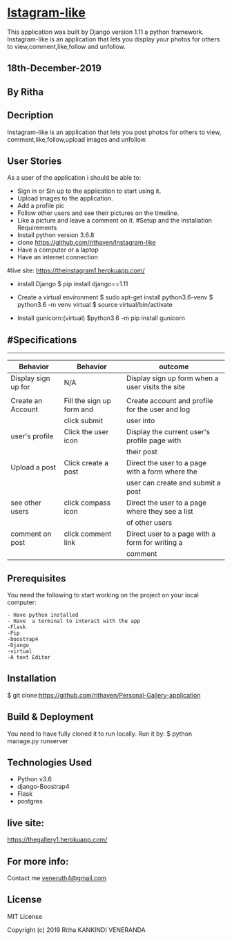 # [Istagram-like](https://theinstagram1.herokuapp.com/)
This application was built by Django version 1.11 a python framework.
Instagram-like is an application  that lets you display your photos for others to view,comment,like,follow and unfollow. 
## 18th-December-2019
## By Ritha
## Decription

Instagram-like is an application that lets you post photos for others to view, comment,like,follow,upload images and unfollow.
## User Stories
As a user of the application i should be able to:
* Sign in or Sin up to the application to start using it.
* Upload images to the application.
* Add a profile pic 
* Follow other users and see their pictures on the timeline.
* Like a picture and leave a comment on it.
#Setup and the installation Requirements
* Install python version 3.6.8
* clone https://github.com/rithaven/Instagram-like
* Have a computer or a laptop
* Have an internet  connection

#live site: https://theinstagram1.herokuapp.com/

* install Django
$ pip install django==1.11

* Create a virtual environment
$ sudo apt-get install python3.6-venv
$ python3.6 -m venv virtual
$ source virtual/bin/activate
* Install gunicorn:(virtual)
$python3.6 -m pip install gunicorn

#Specifications
-------------------------------------------------------------------------------------------------
--------------------------------------------------------------------------------------------------
|Behavior            | Behavior                 |                                         outcome|
|--------------------|------------------------  |------------------------------------------------|
|Display sign up for |  N/A                     |Display sign up form when a user visits the site|
|                    |                          |                                                |
| Create an Account  |Fill the sign up form and |Create account and profile for the user and log |
|                    | click submit             |                                       user into|                                 |Display current     |                          |                                                |
|user's profile      |Click the user icon       |  Display  the current user's profile page with |
|                    |                          |                                      their post|
|Upload a post       | Click create a post      |Direct the user to a page with a form where the |
|                    |                          |              user can create and submit a post | 
|see other users     | click compass icon       |Direct the user to a page where they see a list |
|                    |                          |                                  of other users|
|comment on post     |click comment link        |Direct user to a page with a form for writing a |
|                    |                          |                                      comment   | 
## Prerequisites

You need the following to start working on the project on your local computer:
```
- Have python installed 
- Have  a terminal to interact with the app 
-Flask
-Pip
-boostrap4
-Django
-virtual
-A text Editor
```
## Installation
$ git clone:https://github.com/rithaven/Personal-Gallery-application

## Build & Deployment
 You need to have fully cloned it to run locally.
 Run it by: $ python manage.py runserver
## Technologies Used
* Python v3.6
* django-Boostrap4
* Flask
* postgres
## live site:
https://thegallery1.herokuapp.com/
## For more info:
Contact me veneruth4@gmail.com

## License
MIT License

Copyright (c) 2019 Ritha KANKINDI VENERANDA
